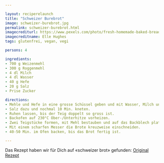 ```yaml
---

layout: reciperelaunch
title: "Schweizer Burebrot"
image: schweizer-burebrot.jpg
permalink: schweizer-burebrot.html
imagecrediturl: https://www.pexels.com/photo/fresh-homemade-baked-bread-in-baking-dish-5764074/
imagecreditname: Elle Hughes
tags: glutenfrei, vegan, vegi

persons: 4

ingredients:
- 700 g Weizenmehl
- 300 g Roggenmehl
- 4 dl Milch
- 4 dl Wasser
- 40 g Hefe
- 20 g Salz
- Prise Zucker

directions:
- Mehle und Hefe in eine grosse Schüssel geben und mit Wasser, Milch und einer Prise Zucker zu einem Teig mischen.
- Salz dazu und nochmal 10 Min. kneten.
- Ruhen lassen, bis der Teig doppelt so gross ist.
- Backofen auf 230°C Ober-/Unterhitze vorheizen.
- Zwei Teigstücke formen, mit Mehl bestauben und auf das Backblech platzieren und den Teig nochmal 5 Min. gehen zu lassen.
- Mit einem scharfen Messer die Brote kreuzweise einschneiden.
- 40-50 Min. im Ofen backen, bis das Brot fertig ist.

---
```


Das Rezept haben wir für Dich auf «schweizer brot» gefunden: [Original Rezept](
https://schweizerbrot.ch/rezept/burebrot/)
